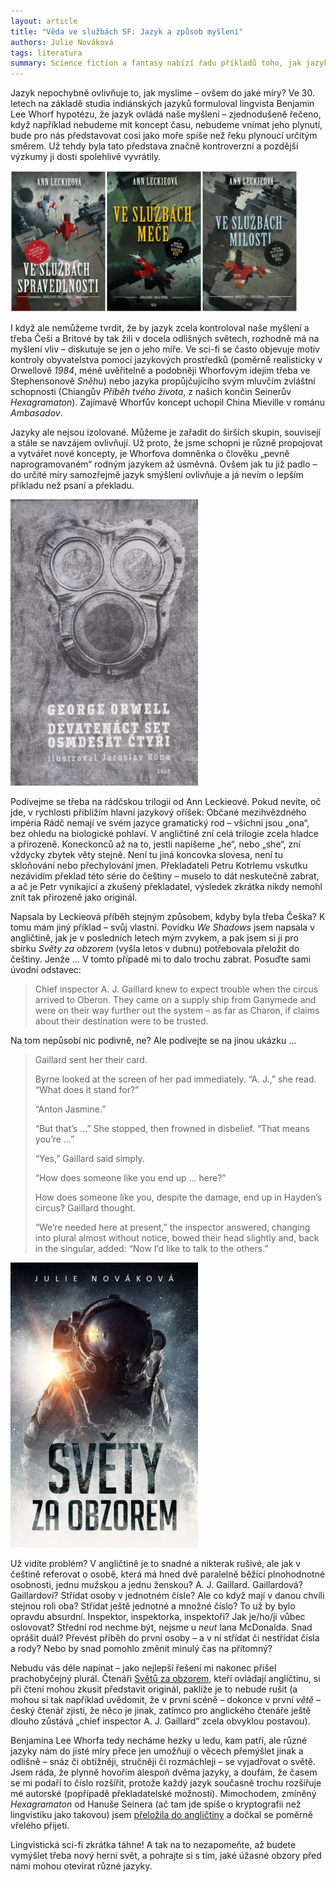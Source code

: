 ```yaml
---
layout: article
title: "Věda ve službách SF: Jazyk a způsob myšlení"
authors: Julie Nováková
tags: literatura
summary: Science fiction a fantasy nabízí řadu příkladů toho, jak jazyk ovlivňuje myšlení svých mluvčích, od relativně triviálních až po příběhy, kde ovládnutí jiné řeči umožnilo třeba teleportaci nebo nadsvětelné cestování. Co nám o roli jazyků říkají naše reálné zkušenosti … a jak to ovlivňuje třeba to, kdo napíše jaký příběh?
---
```


Jazyk nepochybně ovlivňuje to, jak myslíme – ovšem do jaké míry? Ve 30. letech na základě studia indiánských jazyků formuloval lingvista Benjamin Lee Whorf hypotézu, že jazyk ovládá naše myšlení – zjednodušeně řečeno, když například nebudeme mít koncept času, nebudeme vnímat jeho plynutí, bude pro nás představovat cosi jako moře spíše než řeku plynoucí určitým směrem. Už tehdy byla tato představa značně kontroverzní a pozdější výzkumy ji dosti spolehlivě vyvrátily.

![](leckie-radc-trilogie-opt.jpg)

I když ale nemůžeme tvrdit, že by jazyk zcela kontroloval naše myšlení a třeba Češi a Britové by tak žili v docela odlišných světech, rozhodně má na myšlení vliv – diskutuje se jen o jeho míře. Ve sci-fi se často objevuje motiv kontroly obyvatelstva pomocí jazykových prostředků (poměrně realisticky v Orwellově _1984_, méně uvěřitelně a podobněji Whorfovým idejím třeba ve Stephensonově _Sněhu_) nebo jazyka propůjčujícího svým mluvčím zvláštní schopnosti (Chiangův _Příběh tvého života_, z našich končin Seinerův _Hexagramaton_). Zajímavě Whorfův koncept uchopil China Mieville v románu _Ambasadov_.

Jazyky ale nejsou izolované. Můžeme je zařadit do širších skupin, souvisejí a stále se navzájem ovlivňují. Už proto, že jsme schopni je různě propojovat a vytvářet nové koncepty, je Whorfova domněnka o člověku „pevně naprogramovaném“ rodným jazykem až úsměvná. Ovšem jak tu již padlo – do určité míry samozřejmě jazyk smýšlení ovlivňuje a já nevím o lepším příkladu než psaní a překladu.

![](9788025714799-opt.jpg)

Podívejme se třeba na rádčskou trilogii od Ann Leckieové. Pokud nevíte, oč jde, v rychlosti přiblížím hlavní jazykový oříšek: Občané mezihvězdného impéria Rádč nemají ve svém jazyce gramatický rod – všichni jsou „ona“, bez ohledu na biologické pohlaví. V angličtině zní celá trilogie zcela hladce a přirozeně. Koneckonců až na to, jestli napíšeme „he“, nebo „she“, zní vždycky zbytek věty stejně. Není tu jiná koncovka slovesa, není tu skloňování nebo přechylování jmen. Překladateli Petru Kotrlemu vskutku nezávidím překlad této série do češtiny – muselo to dát neskutečně zabrat, a ač je Petr vynikající a zkušený překladatel, výsledek zkrátka nikdy nemohl znít tak přirozeně jako originál.

Napsala by Leckieová příběh stejným způsobem, kdyby byla třeba Češka? K tomu mám jiný příklad – svůj vlastní. Povídku _We Shadows_ jsem napsala v angličtině, jak je v posledních letech mým zvykem, a pak jsem si ji pro sbírku _Světy za obzorem_ (vyšla letos v dubnu) potřebovala přeložit do češtiny. Jenže … V tomto případě mi to dalo trochu zabrat. Posuďte sami úvodní odstavec:

> Chief inspector A. J. Gaillard knew to expect trouble when the circus arrived to Oberon. They came on a supply ship from Ganymede and were on their way further out the system – as far as Charon, if claims about their destination were to be trusted.

Na tom nepůsobí nic podivně, ne? Ale podívejte se na jinou ukázku …

> Gaillard sent her their card.
>
> Byrne looked at the screen of her pad immediately. “A. J.,” she read. “What does it stand for?”
>
> “Anton Jasmine.”
>
> “But that’s …” She stopped, then frowned in disbelief. “That means you’re …”
>
> “Yes,” Gaillard said simply.
>
> “How does someone like you end up … here?”
>
> How does someone like you, despite the damage, end up in Hayden’s circus? Gaillard thought.
>
> “We’re needed here at present,” the inspector answered, changing into plural almost without notice, bowed their head slightly and, back in the singular, added: “Now I’d like to talk to the others.”

![](svety-za-obzorem-front-opt.jpg)

Už vidíte problém? V angličtině je to snadné a nikterak rušivé, ale jak v češtině referovat o osobě, která má hned dvě paralelně běžící plnohodnotné osobnosti, jednu mužskou a jednu ženskou? A. J. Gaillard. Gaillardová? Gaillardovi? Střídat osoby v jednotném čísle? Ale co když mají v danou chvíli stejnou roli oba? Střídat ještě jednotné a množné číslo? To už by bylo opravdu absurdní. Inspektor, inspektorka, inspektoři? Jak je/ho/ji vůbec oslovovat? Střední rod nechme být, nejsme u _neut_ Iana McDonalda. Snad oprášit duál? Převést příběh do první osoby – a v ní střídat či nestřídat čísla a rody? Nebo by snad pomohlo změnit minulý čas na přítomný?

Nebudu vás déle napínat – jako nejlepší řešení mi nakonec přišel prachobyčejný plurál. Čtenáři [Světů za obzorem](https://www.kosmas.cz/knihy/242826/svety-za-obzorem/), kteří ovládají angličtinu, si při čtení mohou zkusit představit originál, pakliže je to nebude rušit (a mohou si tak například uvědomit, že v první scéně – dokonce v první _větě_ – český čtenář zjistí, že něco je jinak, zatímco pro anglického čtenáře ještě dlouho zůstává „chief inspector A. J. Gaillard“ zcela obvyklou postavou).

Benjamina Lee Whorfa tedy necháme hezky u ledu, kam patří, ale různé jazyky nám do jisté míry přece jen umožňují o věcech přemýšlet jinak a odlišně – snáz či obtížněji, stručněji či rozmáchleji – se vyjadřovat o světě. Jsem ráda, že plynně hovořím alespoň dvěma jazyky, a doufám, že časem se mi podaří to číslo rozšířit, protože každý jazyk současně trochu rozšiřuje mé autorské (popřípadě překladatelské možnosti). Mimochodem, zmíněný _Hexagramaton_ od Hanuše Seinera (ač tam jde spíše o kryptografii než lingvistiku jako takovou) jsem [přeložila do angličtiny](https://www.tor.com/2017/05/10/hexagrammaton/) a dočkal se poměrně vřelého přijetí.

Lingvistická sci-fi zkrátka táhne! A tak na to nezapomeňte, až budete vymýšlet třeba nový herní svět, a pohrajte si s tím, jaké úžasné obzory před námi mohou otevírat různé jazyky.
